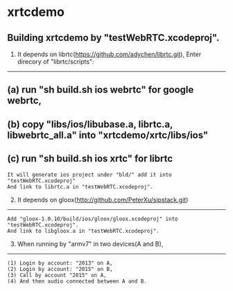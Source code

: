 xrtcdemo
========

Building xrtcdemo by "testWebRTC.xcodeproj".
--------

1. It depends on librtc(https://github.com/adychen/librtc.git), Enter direcory of "librtc/scripts": 
--------
(a) run "sh build.sh ios webrtc" for google webrtc, 
--------

(b) copy "libs/ios/libubase.a, librtc.a, libwebrtc_all.a" into "xrtcdemo/xrtc/libs/ios"
--------

(c) run "sh build.sh ios xrtc" for librtc
--------
    It will generate ios project under "bld/" add it into "testWebRTC.xcodeproj"
    And link to librtc.a in "testWebRTC.xcodeproj".

2. It depends on gloox(http://github.com/PeterXu/sipstack.git)
--------
    Add "gloox-1.0.10/build/ios/gloox/gloox.xcodeproj" into "testWebRTC.xcodeproj".
    And link to libgloox.a in "testWebRTC.xcodeproj".

3. When running by "armv7" in two devices(A and B),
--------
    (1) Login by account: "2013" on A, 
    (2) Login by account: "2015" on B,
    (3) Call by account "2015" on A,
    (4) And then audio connected between A and B.

